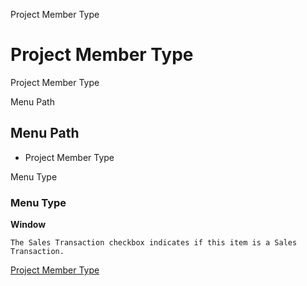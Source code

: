 
Project Member Type
# Project Member Type


Project Member Type

Menu Path
## Menu Path



- Project Member Type

Menu Type
### Menu Type

**Window**

```
The Sales Transaction checkbox indicates if this item is a Sales Transaction.
```

[Project Member Type](../../window-project-member-type.md)